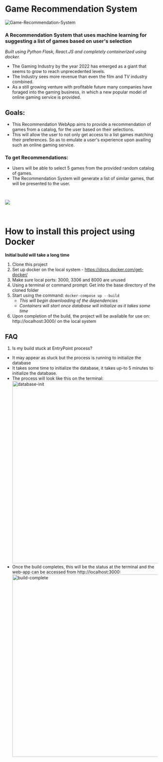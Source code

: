 # Game Recommendation System

<img  src='https://i.imgur.com/WLdemz3.png' alt='Game-Recommendation-System'>

<br/>

### A Recommendation System that uses machine learning for suggesting a list of games based on user's selection

<em>Built using Python Flask, React.JS and completely containerized using docker.</em>
<br/>

- The Gaming Industry by the year 2022 has emerged as a giant that seems to grow to reach unprecedented levels.
- The Industry sees more revenue than even the film and TV industry combined.
- As a still growing venture with profitable future many companies have foraged into the gaming business, in which a new popular model of online gaming service is provided.

## Goals:

- This Recommendation WebApp aims to provide a recommendation of games from a catalog, for the user based on their selections.
- This will allow the user to not only get access to a list games matching their preferences. So as to emulate a user's experience upon availing such an online gaming service.

### To get Recommendations:

- Users will be able to select 5 games from the provided random catalog of games.
- The Recommendation System will generate a list of similar games, that will be presented to the user.

<br/>

![](https://i.imgur.com/6b2t5XE.gif)

<br/>

# How to install this project using Docker

<strong>Initial build will take a long time</strong>

1. Clone this project
2. Set up docker on the local system - https://docs.docker.com/get-docker/
3. Make sure local ports: 3000, 3306 and 8000 are unused
4. Using a terminal or command prompt: Get into the base directory of the cloned folder
5. Start using the command: `docker-compose up --build`
   - <em>This will begin downloading of the dependencies</em>
   - <em>Containers will start once database will initialize as it takes some time</em>
6. Upon completion of the build, the project will be available for use on: http://localhost:3000/ on the local system

## FAQ

1. Is my build stuck at EntryPoint process?
  - It may appear as stuck but the process is running to initialize the database
  - It takes some time to initialize the database, it takes up-to 5 minutes to initialize the database.
  - The process will look like this on the terminal:
    <br/>
    <img width="600px" src="https://i.imgur.com/hhxTylz.jpg" alt="database-init">
  - Once the build completes, this will be the status at the terminal and the   web-app can be accessed from http://localhost:3000:
    <br/>
    <img width="600px" src="https://i.imgur.com/BKUf6SC.png" alt="build-complete">
